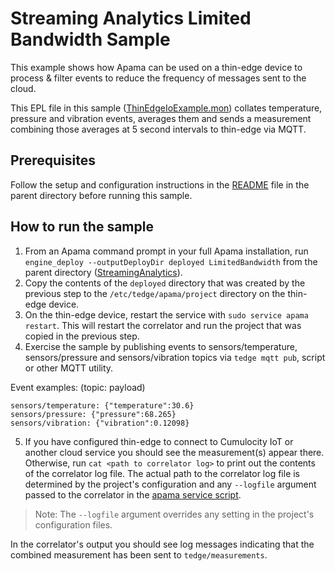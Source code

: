 # Streaming Analytics Limited Bandwidth Sample

This example shows how Apama can be used on a thin-edge device to process &
filter events to reduce the frequency of messages sent to the cloud.

This EPL file in this sample
([ThinEdgeIoExample.mon](monitors/ThinEdgeIoExample.mon)) collates temperature,
pressure and vibration events, averages them and sends a measurement combining
those averages at 5 second intervals to thin-edge via MQTT.

## Prerequisites
Follow the setup and configuration instructions in the [README](../README.md)
file in the parent directory before running this sample.

## How to run the sample
1. From an Apama command prompt in your full Apama installation, run
`engine_deploy --outputDeployDir deployed LimitedBandwidth` from the 
parent directory ([StreamingAnalytics](../)).
2. Copy the contents of the `deployed` directory that was created by the
previous step to the `/etc/tedge/apama/project` directory on the thin-edge
device.
3. On the thin-edge device, restart the service with `sudo service apama
restart`. This will restart the correlator and run the project that was copied
in the previous step.
4. Exercise the sample by publishing events to sensors/temperature,
sensors/pressure and sensors/vibration topics via `tedge mqtt pub`, script or
other MQTT utility.

Event examples: (topic: payload)
```
sensors/temperature: {"temperature":30.6}
sensors/pressure: {"pressure":68.265}
sensors/vibration: {"vibration":0.12098}
```

5. If you have configured thin-edge to connect to Cumulocity IoT or another
cloud service you should see the measurement(s) appear there.
Otherwise, run `cat <path to correlator log>` to print out the contents of
the correlator log file. The actual path to the correlator log file is
determined by the project's configuration and any `--logfile` argument passed
to the correlator in the [apama service script](../service/apama).
> Note: The `--logfile` argument overrides any setting in the project's 
configuration files.

In the correlator's output you should see log messages indicating that the
combined measurement has been sent to `tedge/measurements`.
